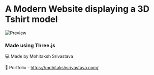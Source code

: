 # A Modern Website displaying a 3D Tshirt model

![Preview]([https://ibb.co/khQjfqP](https://i.ibb.co/dQGFqkH/threejs-final.png))

### Made using Three.js

💻 Made by Mohitaksh Srivastava

📙 Portfolio - https://mohitakshsrivastava.com/
